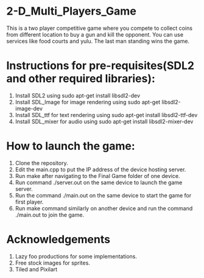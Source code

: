 # 2-D_Multi_Players_Game
This is a two player competitive game where you compete to collect coins from different location to buy a gun and kill the opponent. You can use services like food courts and yulu. The last man standing wins the game.

# Instructions for pre-requisites(SDL2 and other required libraries):
1. Install SDL2 using sudo apt-get install libsdl2-dev
2. Install SDL_Image for image rendering using sudo apt-get libsdl2-image-dev
3. Install SDL_ttf for text rendering using sudo apt-get install libsdl2-ttf-dev
4. Install SDL_mixer for audio using sudo apt-get install libsdl2-mixer-dev

# How to launch the game:

1. Clone the repository.
2. Edit the main.cpp to put the IP address of the device hosting server.
3. Run make after navigating to the Final Game folder of one device.
4. Run command ./server.out on the same device to launch the game server.
5. Run the command ./main.out on the same device to start the game for first player.
6. Run make command similarly on another device and run the command ./main.out to join the game.

# Acknowledgements
1. Lazy foo productions for some implementations.
2. Free stock images for sprites.
3. Tiled and Pixilart


